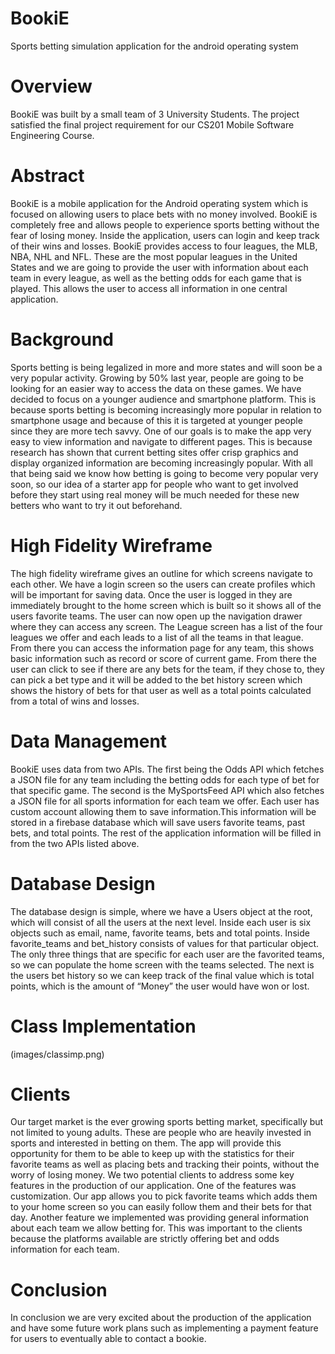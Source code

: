 # BookiE
Sports betting simulation application for the android operating system

# Overview
BookiE was built by a small team of 3 University Students. The project satisfied the final project requirement for our CS201 Mobile Software Engineering Course. 

# Abstract
BookiE is a mobile application for the Android operating system which is focused on allowing users to place bets with no money involved. BookiE is completely free and allows people to experience sports betting without the fear of losing money. Inside the application, users can login and keep track of their wins and losses. BookiE provides access to four leagues, the MLB, NBA, NHL and NFL. These are the most popular leagues in the United States and we are going to provide the user with information about each team in every league, as well as the betting odds for each game that is played. This allows the user to access all information in one central application.

# Background
Sports betting is being legalized in more and more states and will soon be a very popular activity. Growing by 50% last year, people are going to be looking for an easier way to access the data on these games. We have decided to focus on a younger audience and smartphone platform. This is because sports betting is becoming increasingly more popular in relation to smartphone usage and because of this it is targeted at younger people since they are more tech savvy. One of our goals is to make the app very easy to view information and navigate to different pages. This is because research has shown that current betting sites offer crisp graphics and display organized information are becoming increasingly popular. With all that being said we know how betting is going to become very popular very soon, so our idea of a starter app for people who want to get involved before they start using real money will be much needed for these new betters who want to try it out beforehand.

# High Fidelity Wireframe
The high fidelity wireframe gives an outline for which screens navigate to each other. We have a login screen so the users can create profiles which will be important for saving data. Once the user is logged in they are immediately brought to the home screen which is built so it shows all of the users favorite teams. The user can now open up the navigation drawer where they can access any screen. The League screen has a list of the four leagues we offer and each leads to a list of all the teams in that league. From there you can access the information page for any team, this shows basic information such as record or score of current game. From there the user can click to see if there are any bets for the team, if they chose to, they can pick a bet type and it will be added to the bet history screen which shows the history of bets for that user as well as a total points calculated from a total of wins and losses.

# Data Management
BookiE uses data from two APIs. The first being the Odds API which fetches a JSON file for any team including the betting odds for each type of bet for that specific game. The second is the MySportsFeed API which also fetches a JSON file for all sports information for each team we offer. Each user has custom account allowing them to save information.This information will be stored in a firebase database which will save users favorite teams, past bets, and total points. The rest of the application information will be filled in from the two APIs listed above.

# Database Design
The database design is simple, where we have a Users object at the root, which will consist of all the users at the next level. Inside each user is six objects such as email, name, favorite teams, bets and total points. Inside favorite_teams and bet_history consists of values for that particular object. The only three things that are specific for each user are the favorited teams, so we can populate the home screen with the teams selected. The next is the users bet history so we can keep track of the final value which is total points, which is the amount of “Money” the user would have won or lost.

# Class Implementation

(images/classimp.png)

# Clients
Our target market is the ever growing sports betting market, specifically but not limited to young adults. These are people who are heavily invested in sports and interested in betting on them. The app will provide this opportunity for them to be able to keep up with the statistics for their favorite teams as well as placing bets and tracking their points, without the worry of losing money. We two potential clients to address some key features in the production of our application. One of the features was customization. Our app allows you to pick favorite teams which adds them to your home screen so you can easily follow them and their bets for that day. Another feature we implemented was providing general information about each team we allow betting for. This was important to the clients because the platforms available are strictly offering bet and odds information for each team.

# Conclusion
In conclusion we are very excited about the production of the application and have some future work plans such as implementing a payment feature for users to eventually able to contact a bookie.




